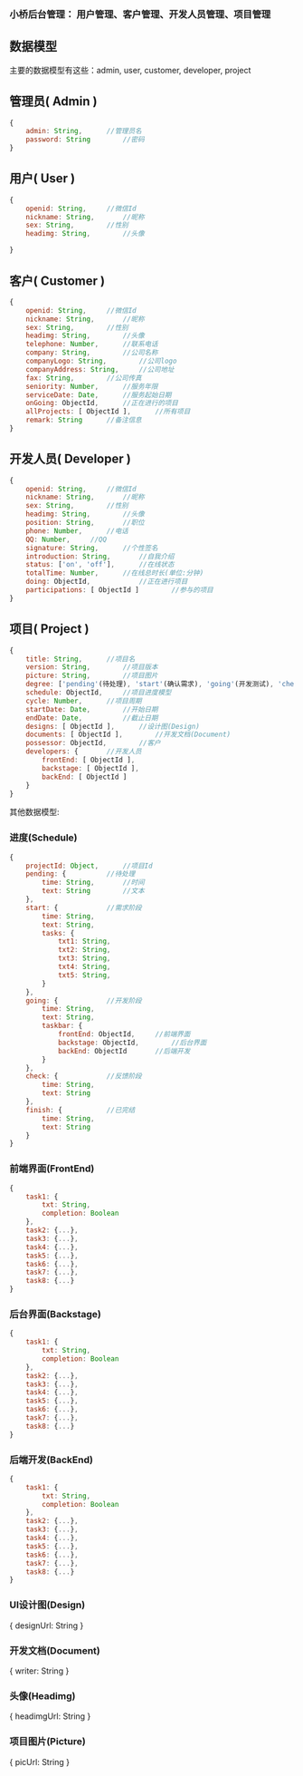 ### 小桥后台管理： 用户管理、客户管理、开发人员管理、项目管理

## 数据模型
主要的数据模型有这些：admin, user, customer, developer, project    
## 管理员( Admin )
```js
{
	admin: String,		//管理员名
	password: String		//密码
}
```
## 用户( User )
```js
{
	openid: String,		//微信Id
	nickname: String,		//昵称
	sex: String,		//性别
	headimg: String,		//头像

}
```
## 客户( Customer )
```js
{
	openid: String,		//微信Id
	nickname: String,		//昵称
	sex: String,		//性别
	headimg: String,		//头像
	telephone: Number,		//联系电话
	company: String,		//公司名称
	companyLogo: String,		//公司logo
	companyAddress: String,		//公司地址
	fax: String,		//公司传真
	seniority: Number,		//服务年限
	serviceDate: Date,		//服务起始日期
	onGoing: ObjectId,		//正在进行的项目
	allProjects: [ ObjectId ],		//所有项目
	remark: String		//备注信息
}
```
## 开发人员( Developer )
```js
{
	openid: String,		//微信Id
	nickname: String,		//昵称
	sex: String,		//性别
	headimg: String,		//头像
	position: String,		//职位
	phone: Number,		//电话
	QQ: Number,		//QQ
	signature: String,		//个性签名
	introduction: String,		//自我介绍
	status: ['on', 'off'],		//在线状态
	totalTime: Number,		//在线总时长(单位:分钟)
	doing: ObjectId,			//正在进行项目
	participations: [ ObjectId ]		//参与的项目
}
```
## 项目( Project )
```js
{
	title: String,		//项目名
	version: String,		//项目版本
	picture: String,		//项目图片
	degree: ['pending'(待处理), 'start'(确认需求), 'going'(开发测试), 'check'(验收), 'finish'(完结)],		//项目进度
	schedule: ObjectId,		//项目进度模型
	cycle: Number,		//项目周期
	startDate: Date,		//开始日期
	endDate: Date,			//截止日期
	designs: [ ObjectId ],		//设计图(Design)
	documents: [ ObjectId ],		//开发文档(Document)
	possessor: ObjectId,		//客户
	developers: {		//开发人员
		frontEnd: [ ObjectId ],
		backstage: [ ObjectId ],
		backEnd: [ ObjectId ]
	}
}
```
其他数据模型:    
### 进度(Schedule)
```js
{
	projectId: Object,		//项目Id
	pending: {			//待处理
		time: String,		//时间
		text: String		//文本
	},
	start: {			//需求阶段
		time: String,
		text: String,
		tasks: {
			txt1: String,
			txt2: String,
			txt3: String,
			txt4: String,
			txt5: String,
		}
	},
	going: {			//开发阶段
		time: String,
		text: String,
		taskbar: {
			frontEnd: ObjectId,		//前端界面
			backstage: ObjectId,		//后台界面
			backEnd: ObjectId		//后端开发
		}
	},
	check: {			//反馈阶段
		time: String,
		text: String
	},
	finish: {			//已完结
		time: String,
		text: String
	}
}
```
### 前端界面(FrontEnd)
```js
{
	task1: {
		txt: String,
		completion: Boolean
	},
	task2: {...},
	task3: {...},
	task4: {...},
	task5: {...},
	task6: {...},
	task7: {...},
	task8: {...}
}
```
### 后台界面(Backstage)
```js
{
	task1: {
		txt: String,
		completion: Boolean
	},
	task2: {...},
	task3: {...},
	task4: {...},
	task5: {...},
	task6: {...},
	task7: {...},
	task8: {...}
}
```
### 后端开发(BackEnd)
```js
{
	task1: {
		txt: String,
		completion: Boolean
	},
	task2: {...},
	task3: {...},
	task4: {...},
	task5: {...},
	task6: {...},
	task7: {...},
	task8: {...}
}
```
### UI设计图(Design)
{
	designUrl: String
}
### 开发文档(Document)
{
	writer: String
}
### 头像(Headimg)
{
	headimgUrl: String
}
### 项目图片(Picture)
{
	picUrl: String
}
